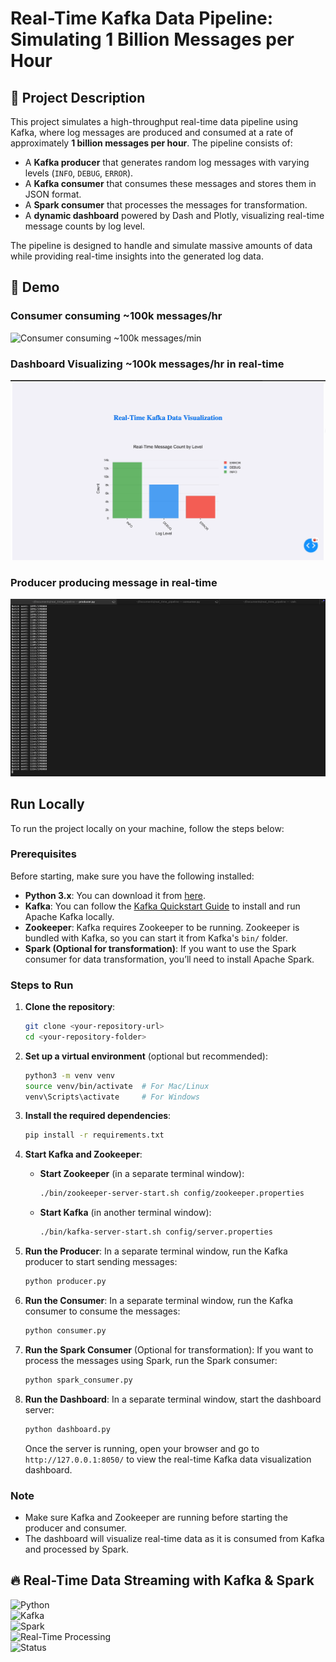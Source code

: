 # Real-Time Kafka Data Pipeline: Simulating 1 Billion Messages per Hour

## 📜 Project Description

This project simulates a high-throughput real-time data pipeline using Kafka, where log messages are produced and consumed at a rate of approximately **1 billion messages per hour**. The pipeline consists of:

- A **Kafka producer** that generates random log messages with varying levels (`INFO`, `DEBUG`, `ERROR`).
- A **Kafka consumer** that consumes these messages and stores them in JSON format.
- A **Spark consumer** that processes the messages for transformation.
- A **dynamic dashboard** powered by Dash and Plotly, visualizing real-time message counts by log level.

The pipeline is designed to handle and simulate massive amounts of data while providing real-time insights into the generated log data.
## 🎥 Demo

### Consumer consuming ~100k messages/hr
![Consumer consuming ~100k messages/min ](https://github.com/ShivaScripts/assets/raw/main/Final2.gif)

### Dashboard Visualizing ~100k messages/hr in real-time
![Dashboard Visualizing ~100k messages/hr in real-time](https://github.com/ShivaScripts/assets/raw/main/VID-20250218-WA0020.gif)

### Producer producing message in real-time
![Producer producing message in real-time](https://github.com/ShivaScripts/assets/raw/main/VID-20250218-WA0007.gif)
## Run Locally

To run the project locally on your machine, follow the steps below:

### Prerequisites

Before starting, make sure you have the following installed:

- **Python 3.x**: You can download it from [here](https://www.python.org/downloads/).
- **Kafka**: You can follow the [Kafka Quickstart Guide](https://kafka.apache.org/quickstart) to install and run Apache Kafka locally.
- **Zookeeper**: Kafka requires Zookeeper to be running. Zookeeper is bundled with Kafka, so you can start it from Kafka's `bin/` folder.
- **Spark (Optional for transformation)**: If you want to use the Spark consumer for data transformation, you’ll need to install Apache Spark.

### Steps to Run

1. **Clone the repository**:
    ```bash
    git clone <your-repository-url>
    cd <your-repository-folder>
    ```

2. **Set up a virtual environment** (optional but recommended):
    ```bash
    python3 -m venv venv
    source venv/bin/activate  # For Mac/Linux
    venv\Scripts\activate     # For Windows
    ```

3. **Install the required dependencies**:
    ```bash
    pip install -r requirements.txt
    ```

4. **Start Kafka and Zookeeper**:

    - **Start Zookeeper** (in a separate terminal window):
      ```bash
      ./bin/zookeeper-server-start.sh config/zookeeper.properties
      ```

    - **Start Kafka** (in another terminal window):
      ```bash
      ./bin/kafka-server-start.sh config/server.properties
      ```

5. **Run the Producer**:
    In a separate terminal window, run the Kafka producer to start sending messages:
    ```bash
    python producer.py
    ```

6. **Run the Consumer**:
    In a separate terminal window, run the Kafka consumer to consume the messages:
    ```bash
    python consumer.py
    ```

7. **Run the Spark Consumer** (Optional for transformation):
    If you want to process the messages using Spark, run the Spark consumer:
    ```bash
    python spark_consumer.py
    ```

8. **Run the Dashboard**:
    In a separate terminal window, start the dashboard server:
    ```bash
    python dashboard.py
    ```

    Once the server is running, open your browser and go to `http://127.0.0.1:8050/` to view the real-time Kafka data visualization dashboard.

### Note
- Make sure Kafka and Zookeeper are running before starting the producer and consumer.
- The dashboard will visualize real-time data as it is consumed from Kafka and processed by Spark.
## 🔥 Real-Time Data Streaming with Kafka & Spark  

![Python](https://img.shields.io/badge/Python-3.11-blue?style=for-the-badge&logo=python)  
![Kafka](https://img.shields.io/badge/Apache%20Kafka-Streaming-red?style=for-the-badge&logo=apachekafka)  
![Spark](https://img.shields.io/badge/Apache%20Spark-Streaming-orange?style=for-the-badge&logo=apachespark)  
![Real-Time Processing](https://img.shields.io/badge/Real--Time%20Processing-1B%20msgs/hr-green?style=for-the-badge)  
![Status](https://img.shields.io/badge/Status-Active-success?style=for-the-badge)  
